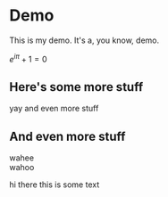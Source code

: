 # Demo

This is my demo. It's a, you know, demo. 

$e^{i\pi} + 1 = 0$

## Here's some more stuff

yay and even more stuff

## And even more stuff

wahee<br/>wahoo

hi there this is some text
